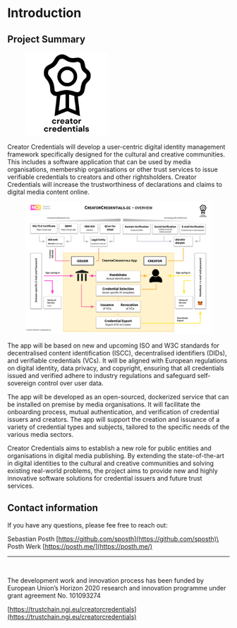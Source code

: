 # Introduction

## Project Summary

<div align="left">

<figure><picture><source srcset=".gitbook/assets/CC logo-text-white.png" media="(prefers-color-scheme: dark)"><img src=".gitbook/assets/CC logo-text.png" alt="" width="188"></picture><figcaption></figcaption></figure>

</div>

Creator Credentials will develop a user-centric digital identity management framework specifically designed for the cultural and creative communities. This includes a software application that can be used by media organisations, membership organisations or other trust services to issue verifiable credentials to creators and other rightsholders. Creator Credentials will increase the trustworthiness of declarations and claims to digital media content online.

<figure><img src=".gitbook/assets/Trustchain-Creator-Credentials-Overview-New.png" alt=""><figcaption></figcaption></figure>

The app will be based on new and upcoming ISO and W3C standards for decentralised content identification (ISCC), decentralised identifiers (DIDs), and verifiable credentials (VCs). It will be aligned with European regulations on digital identity, data privacy, and copyright, ensuring that all credentials issued and verified adhere to industry regulations and safeguard self-sovereign control over user data.

The app will be developed as an open-sourced, dockerized service that can be installed on premise by media organisations. It will facilitate the onboarding process, mutual authentication, and verification of credential issuers and creators. The app will support the creation and issuance of a variety of credential types and subjects, tailored to the specific needs of the various media sectors.

Creator Credentials aims to establish a new role for public entities and organisations in digital media publishing. By extending the state-of-the-art in digital identities to the cultural and creative communities and solving existing real-world problems, the project aims to provide new and highly innovative software solutions for credential issuers and future trust services.

## Contact information

If you have any questions, please fee free to reach out:

Sebastian Posth [https://github.com/sposth](https://github.com/sposth)\
Posth Werk [https://posth.me/](https://posth.me/)

***

[<img src="https://user-images.githubusercontent.com/14913025/268243258-f53962c2-7c4c-4312-a0b2-1485de3e60e5.png" alt="" data-size="original">](https://user-images.githubusercontent.com/14913025/268243258-f53962c2-7c4c-4312-a0b2-1485de3e60e5.png)

The development work and innovation process has been funded by European Union’s Horizon 2020 research and innovation programme under grant agreement No. 101093274

[https://trustchain.ngi.eu/creatorcredentials](https://trustchain.ngi.eu/creatorcredentials)
